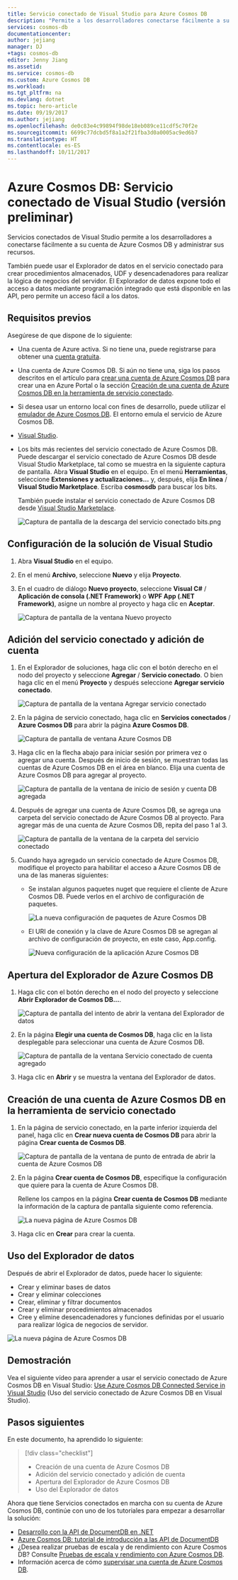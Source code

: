 ```yaml
---
title: Servicio conectado de Visual Studio para Azure Cosmos DB
description: "Permite a los desarrolladores conectarse fácilmente a su cuenta de Azure Cosmos DB y administrar recursos a través de Servicios conectados de Visual Studio."
services: cosmos-db
documentationcenter: 
author: jejiang
manager: DJ
+tags: cosmos-db
editor: Jenny Jiang
ms.assetid: 
ms.service: cosmos-db
ms.custom: Azure Cosmos DB
ms.workload: 
ms.tgt_pltfrm: na
ms.devlang: dotnet
ms.topic: hero-article
ms.date: 09/19/2017
ms.author: jejiang
ms.openlocfilehash: de0c83e4c99894f98de18eb089ce11cdf5c70f2e
ms.sourcegitcommit: 6699c77dcbd5f8a1a2f21fba3d0a0005ac9ed6b7
ms.translationtype: HT
ms.contentlocale: es-ES
ms.lasthandoff: 10/11/2017
---
```

# <a name="azure-cosmos-db-visual-studio-connected-service-preview"></a>Azure Cosmos DB: Servicio conectado de Visual Studio (versión preliminar)

Servicios conectados de Visual Studio permite a los desarrolladores a conectarse fácilmente a su cuenta de Azure Cosmos DB y administrar sus recursos.

También puede usar el Explorador de datos en el servicio conectado para crear procedimientos almacenados, UDF y desencadenadores para realizar la lógica de negocios del servidor. El Explorador de datos expone todo el acceso a datos mediante programación integrado que está disponible en las API, pero permite un acceso fácil a los datos.

## <a name="prerequisites"></a>Requisitos previos

Asegúrese de que dispone de lo siguiente:

* Una cuenta de Azure activa. Si no tiene una, puede registrarse para obtener una [cuenta gratuita](https://azure.microsoft.com/free/). 
* Una cuenta de Azure Cosmos DB. Si aún no tiene una, siga los pasos descritos en el artículo para [crear una cuenta de Azure Cosmos DB](create-documentdb-dotnet.md) para crear una en Azure Portal o la sección [Creación de una cuenta de Azure Cosmos DB en la herramienta de servicio conectado](#Create-an-Azure-Cosmo-DB-account-in-Connected-Service-tool). 
* Si desea usar un entorno local con fines de desarrollo, puede utilizar el [emulador de Azure Cosmos DB](local-emulator.md). El entorno emula el servicio de Azure Cosmos DB.
* [Visual Studio](http://www.visualstudio.com/).
* Los bits más recientes del servicio conectado de Azure Cosmos DB. Puede descargar el servicio conectado de Azure Cosmos DB desde Visual Studio Marketplace, tal como se muestra en la siguiente captura de pantalla. Abra **Visual Studio** en el equipo. En el menú **Herramientas**, seleccione **Extensiones y actualizaciones...**  y, después, elija **En línea** / **Visual Studio Marketplace**. Escriba **cosmosdb** para buscar los bits.

    También puede instalar el servicio conectado de Azure Cosmos DB desde [Visual Studio Marketplace](https://go.microsoft.com/fwlink/?linkid=858709).

    ![Captura de pantalla de la descarga del servicio conectado bits.png](./media/connected-service/connected-service-downloadbits.png) 

## <a id="SetupVS"></a>Configuración de la solución de Visual Studio
1. Abra **Visual Studio** en el equipo.
2. En el menú **Archivo**, seleccione **Nuevo** y elija **Proyecto**.
3. En el cuadro de diálogo **Nuevo proyecto**, seleccione **Visual C#** / **Aplicación de consola (.NET Framework)** o **WPF App (.NET Framework)**, asigne un nombre al proyecto y haga clic en **Aceptar**.

    ![Captura de pantalla de la ventana Nuevo proyecto](./media/connected-service/connected-service-new-project.png)
    
## <a name="add-connected-service-and-add-account"></a>Adición del servicio conectado y adición de cuenta
1. En el Explorador de soluciones, haga clic con el botón derecho en el nodo del proyecto y seleccione **Agregar** / **Servicio conectado**. O bien haga clic en el menú **Proyecto** y después seleccione **Agregar servicio conectado**.

    ![Captura de pantalla de la ventana Agregar servicio conectado](./media/connected-service/connected-service-add-connectedservice-rightclick.png)
2. En la página de servicio conectado, haga clic en **Servicios conectados** / **Azure Cosmos DB** para abrir la página **Azure Cosmos DB**.

    ![Captura de pantalla de ventana Azure Cosmos DB](./media/connected-service/connected-service-choose-azure-cosmosdb.png)
3. Haga clic en la flecha abajo para iniciar sesión por primera vez o agregar una cuenta. Después de inicio de sesión, se muestran todas las cuentas de Azure Cosmos DB en el área en blanco. Elija una cuenta de Azure Cosmos DB para agregar al proyecto.

    ![Captura de pantalla de la ventana de inicio de sesión y cuenta DB agregada](./media/connected-service/connected-service-add-db-account.png)
4. Después de agregar una cuenta de Azure Cosmos DB, se agrega una carpeta del servicio conectado de Azure Cosmos DB al proyecto. Para agregar más de una cuenta de Azure Cosmos DB, repita del paso 1 al 3.

    ![Captura de pantalla de la ventana de la carpeta del servicio conectado](./media/connected-service/connected-service-add-connectedservice-folder.png)

5. Cuando haya agregado un servicio conectado de Azure Cosmos DB, modifique el proyecto para habilitar el acceso a Azure Cosmos DB de una de las maneras siguientes:

    * Se instalan algunos paquetes nuget que requiere el cliente de Azure Cosmos DB. Puede verlos en el archivo de configuración de paquetes. 

        ![La nueva configuración de paquetes de Azure Cosmos DB](./media/connected-service/connected-service-packages-config.png)   
    
    * El URI de conexión y la clave de Azure Cosmos DB se agregan al archivo de configuración de proyecto, en este caso, App.config. 

        ![Nueva configuración de la aplicación Azure Cosmos DB](./media/connected-service/connected-service-app-config.png) 

## <a name="open-azure-cosmos-db-explorer"></a>Apertura del Explorador de Azure Cosmos DB
1. Haga clic con el botón derecho en el nodo del proyecto y seleccione **Abrir Explorador de Cosmos DB...**.

    ![Captura de pantalla del intento de abrir la ventana del Explorador de datos](./media/connected-service/connected-service-right-click-open-data-exporer.png)
2. En la página **Elegir una cuenta de Cosmos DB**, haga clic en la lista desplegable para seleccionar una cuenta de Azure Cosmos DB.

    ![Captura de pantalla de la ventana Servicio conectado de cuenta agregado](./media/connected-service/connected-service-open-explorer.png)
3. Haga clic en **Abrir** y se muestra la ventana del Explorador de datos.

## <a id="Create-an-Azure-Cosmo-DB-account-in-Connected-Service-tool"></a>Creación de una cuenta de Azure Cosmos DB en la herramienta de servicio conectado
1. En la página de servicio conectado, en la parte inferior izquierda del panel, haga clic en **Crear nueva cuenta de Cosmos DB** para abrir la página **Crear cuenta de Cosmos DB**.

    ![Captura de pantalla de la ventana de punto de entrada de abrir la cuenta de Azure Cosmos DB](./media/connected-service/connected-service-click-new-db-account.png)
2. En la página **Crear cuenta de Cosmos DB**, especifique la configuración que quiere para la cuenta de Azure Cosmos DB.

    Rellene los campos en la página **Crear cuenta de Cosmos DB** mediante la información de la captura de pantalla siguiente como referencia. 
 
    ![La nueva página de Azure Cosmos DB](./media/connected-service/connected-service-create-new-account.png)        
3. Haga clic en **Crear** para crear la cuenta.

## <a name="use-data-explorer"></a>Uso del Explorador de datos

Después de abrir el Explorador de datos, puede hacer lo siguiente:
* Crear y eliminar bases de datos
* Crear y eliminar colecciones
* Crear, eliminar y filtrar documentos
* Crear y eliminar procedimientos almacenados
* Cree y elimine desencadenadores y funciones definidas por el usuario para realizar lógica de negocios de servidor. 

![La nueva página de Azure Cosmos DB](./media/connected-service/connected-service-dataexplorerui.png)

## <a name="demo"></a>Demostración

Vea el siguiente vídeo para aprender a usar el servicio conectado de Azure Cosmos DB en Visual Studio: [Use Azure Cosmos DB Connected Service in Visual Studio](https://go.microsoft.com/fwlink/?linkid=858711) (Uso del servicio conectado de Azure Cosmos DB en Visual Studio).

## <a name="next-steps"></a>Pasos siguientes
En este documento, ha aprendido lo siguiente:

> [!div class="checklist"]
> * Creación de una cuenta de Azure Cosmos DB
> * Adición del servicio conectado y adición de cuenta
> * Apertura del Explorador de Azure Cosmos DB
> * Uso del Explorador de datos

Ahora que tiene Servicios conectados en marcha con su cuenta de Azure Cosmos DB, continúe con uno de los tutoriales para empezar a desarrollar la solución:

* [Desarrollo con la API de DocumentDB en .NET](tutorial-develop-documentdb-dotnet.md)
* [Azure Cosmos DB: tutorial de introducción a las API de DocumentDB](documentdb-get-started.md)
* ¿Desea realizar pruebas de escala y de rendimiento con Azure Cosmos DB? Consulte [Pruebas de escala y rendimiento con Azure Cosmos DB](performance-testing.md).
* Información acerca de cómo [supervisar una cuenta de Azure Cosmos DB](monitor-accounts.md).

